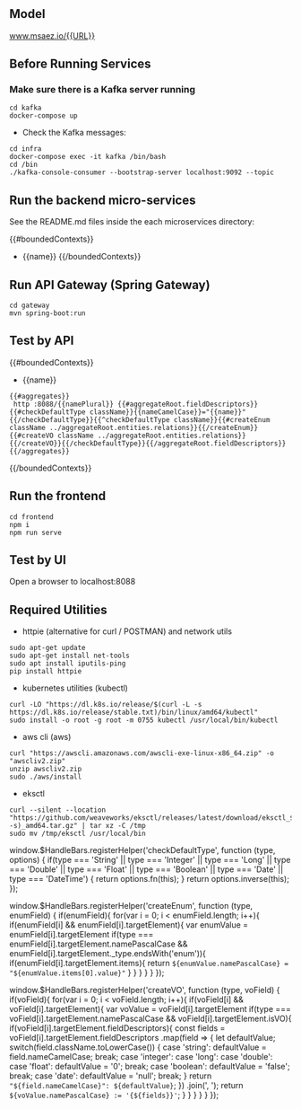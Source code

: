 # 

## Model
www.msaez.io/{{URL}}

## Before Running Services
### Make sure there is a Kafka server running
```
cd kafka
docker-compose up
```
- Check the Kafka messages:
```
cd infra
docker-compose exec -it kafka /bin/bash
cd /bin
./kafka-console-consumer --bootstrap-server localhost:9092 --topic
```

## Run the backend micro-services
See the README.md files inside the each microservices directory:

{{#boundedContexts}}
- {{name}}
{{/boundedContexts}}


## Run API Gateway (Spring Gateway)
```
cd gateway
mvn spring-boot:run
```

## Test by API
{{#boundedContexts}}
- {{name}}
```
{{#aggregates}}
 http :8088/{{namePlural}} {{#aggregateRoot.fieldDescriptors}}{{#checkDefaultType className}}{{nameCamelCase}}="{{name}}"{{/checkDefaultType}}{{^checkDefaultType className}}{{#createEnum className ../aggregateRoot.entities.relations}}{{/createEnum}}{{#createVO className ../aggregateRoot.entities.relations}}{{/createVO}}{{/checkDefaultType}}{{/aggregateRoot.fieldDescriptors}}
{{/aggregates}}
```
{{/boundedContexts}}


## Run the frontend
```
cd frontend
npm i
npm run serve
```

## Test by UI
Open a browser to localhost:8088

## Required Utilities

- httpie (alternative for curl / POSTMAN) and network utils
```
sudo apt-get update
sudo apt-get install net-tools
sudo apt install iputils-ping
pip install httpie
```

- kubernetes utilities (kubectl)
```
curl -LO "https://dl.k8s.io/release/$(curl -L -s https://dl.k8s.io/release/stable.txt)/bin/linux/amd64/kubectl"
sudo install -o root -g root -m 0755 kubectl /usr/local/bin/kubectl
```

- aws cli (aws)
```
curl "https://awscli.amazonaws.com/awscli-exe-linux-x86_64.zip" -o "awscliv2.zip"
unzip awscliv2.zip
sudo ./aws/install
```

- eksctl 
```
curl --silent --location "https://github.com/weaveworks/eksctl/releases/latest/download/eksctl_$(uname -s)_amd64.tar.gz" | tar xz -C /tmp
sudo mv /tmp/eksctl /usr/local/bin
```

<function>
window.$HandleBars.registerHelper('checkDefaultType', function (type, options) {
    if(type === 'String' || type === 'Integer' || type === 'Long' || type === 'Double' || type === 'Float' || type === 'Boolean' || type === 'Date' || type === 'DateTime') {
        return options.fn(this);
    }
    return options.inverse(this);
});

window.$HandleBars.registerHelper('createEnum', function (type, enumField) {
    if(enumField){
        for(var i = 0; i < enumField.length; i++){
            if(enumField[i] && enumField[i].targetElement){
                var enumValue = enumField[i].targetElement
                if(type === enumField[i].targetElement.namePascalCase && enumField[i].targetElement._type.endsWith('enum')){
                    if(enumField[i].targetElement.items){
                        return `${enumValue.namePascalCase} = "${enumValue.items[0].value}"`
                    }
                }
            }
        }
    }
});

window.$HandleBars.registerHelper('createVO', function (type, voField) {
    if(voField){
        for(var i = 0; i < voField.length; i++){
            if(voField[i] && voField[i].targetElement){
                var voValue = voField[i].targetElement
                if(type === voField[i].targetElement.namePascalCase && voField[i].targetElement.isVO){
                    if(voField[i].targetElement.fieldDescriptors){
                        const fields = voField[i].targetElement.fieldDescriptors
                            .map(field => {
                                let defaultValue;
                                switch(field.className.toLowerCase()) {
                                    case 'string':
                                        defaultValue = field.nameCamelCase;
                                        break;
                                    case 'integer':
                                    case 'long':
                                    case 'double':
                                    case 'float':
                                        defaultValue = '0';
                                        break;
                                    case 'boolean':
                                        defaultValue = 'false';
                                        break;
                                    case 'date':
                                        defaultValue = 'null';
                                        break;
                                }
                                return `"${field.nameCamelCase}": ${defaultValue}`;
                            })
                            .join(', ');
                        return `${voValue.namePascalCase} := '{${fields}}'`;
                    }
                }
            }
        }
    }
});
</function>